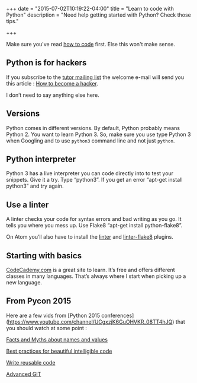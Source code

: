 +++
date = "2015-07-02T10:19:22-04:00"
title = "Learn to code with Python"
description = "Need help getting started with Python? Check those tips."

+++

Make sure you've read [how to code](/code-with-python/) first. Else this won't make sense.

## Python is for hackers

If you subscribe to the [tutor mailing list](https://mail.python.org/mailman/listinfo/tutor) the welcome e-mail will send you this article : [How to become a hacker](http://www.catb.org/~esr/faqs/hacker-howto.html).

I don’t need to say anything else here.

## Versions

Python comes in different versions. By default, Python probably means Python 2. You want to learn Python 3. So, make sure you use type Python 3 when Googling and to use `python3` command line and not just `python`.

## Python interpreter

Python 3 has a live interpreter you can code directly into to test your snippets. Give it a try. Type “python3”. If you get an error “apt-get install python3” and try again.

## Use a linter

A linter checks your code for syntax errors and bad writing as you go. It tells you where you mess up. Use Flake8 “apt-get install python-flake8”.

On Atom you’ll also have to install the [linter](https://github.com/AtomLinter/Linter) and [linter-flake8](https://atom.io/packages/linter-flake8) plugins.

## Starting with basics

[CodeCademy.com](https://www.codecademy.com/learn/python) is a great site to learn. It’s free and offers different classes in many languages. That’s always where I start when picking up a new language.

## From Pycon 2015

Here are a few vids from [Python 2015 conferences] (https://www.youtube.com/channel/UCgxzjK6GuOHVKR_08TT4hJQ) that you should watch at some point :

[Facts and Myths about names and values](https://www.youtube.com/watch?v=_AEJHKGk9ns)

[Best practices for beautiful intelligible code](https://www.youtube.com/watch?v=wf-BqAjZb8M)

[Write reusable code](https://www.youtube.com/watch?v=r9cnHO15YgU)

[Advanced GIT](https://www.youtube.com/watch?v=4EOZvow1mk4)
